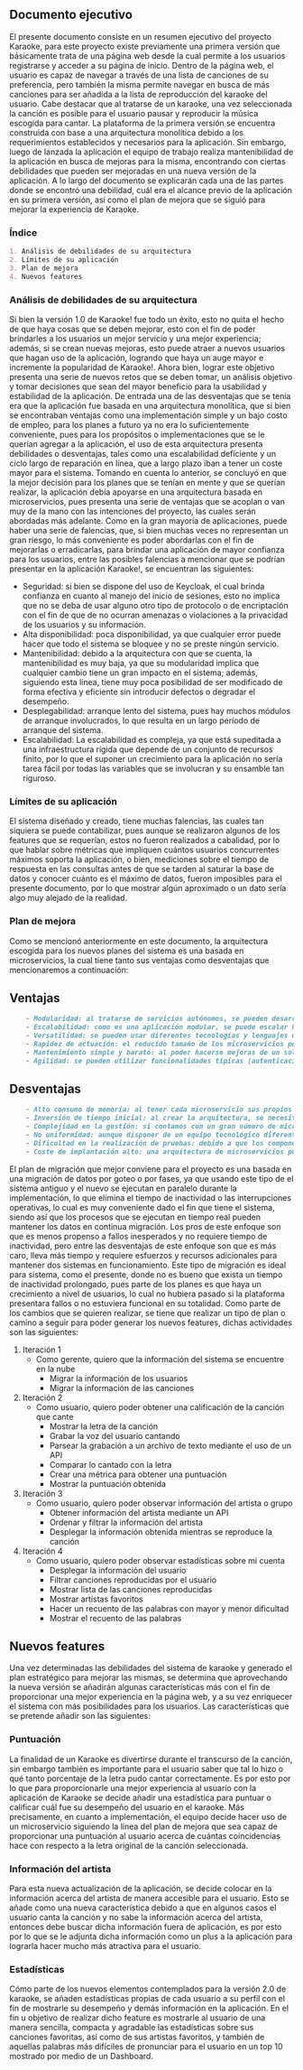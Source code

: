 ## Documento ejecutivo

El presente documento consiste en un resumen ejecutivo del proyecto Karaoke, para este proyecto existe previamente una primera versión que básicamente trata de una página web desde la cual permite a los usuarios registrarse y acceder a su página de inicio. Dentro de la página web, el usuario es capaz de navegar a través de una lista de canciones de su preferencia, pero también la misma permite navegar en busca de más canciones para ser añadida a la lista de reproducción del karaoke del usuario. Cabe destacar que al tratarse de un karaoke, una vez seleccionada la canción es posible para el usuario pausar y reproducir la música escogida para cantar.
 La plataforma de la primera versión se encuentra construida con base a una arquitectura monolítica debido a los requerimientos establecidos y necesarios para la aplicación. Sin embargo,  luego de lanzada la aplicación el equipo de trabajo realiza mantenibilidad de la aplicación en busca de mejoras para la misma, encontrando con ciertas debilidades que pueden ser mejoradas en una nueva versión de la aplicación. A lo largo del documento se explicarán cada una de las partes donde se encontró una debilidad, cuál era el alcance previo de la aplicación en su primera versión, así como el plan de mejora que se siguió para mejorar la experiencia de Karaoke.

### Índice


```markdown
1. Análisis de debilidades de su arquitectura
2. Límites de su aplicación
3. Plan de mejora
4. Nuevos features

```

### Análisis de debilidades de su arquitectura
Si bien la versión 1.0 de Karaoke! fue todo un éxito, esto no quita el hecho de que haya cosas que se deben mejorar, esto con el fin de poder brindarles a los usuarios un mejor servicio y una mejor experiencia; además, si se crean nuevas mejoras, esto puede atraer a nuevos usuarios que hagan uso de la aplicación, logrando que haya un auge mayor e incremente la popularidad de Karaoke!. Ahora bien, lograr este objetivo presenta una serie de nuevos retos que se deben tomar, un análisis objetivo y tomar decisiones que sean del mayor beneficio para la usabilidad y estabilidad de la aplicación. 
De entrada una de las desventajas que se tenía era que la aplicación fue basada en una arquitectura monolítica, que si bien se encontraban ventajas como una implementación simple y un bajo costo de empleo, para los planes a futuro ya no era lo suficientemente conveniente, pues para los propósitos o implementaciones que se le querían agregar a la aplicación, el uso de esta arquitectura presenta debilidades o desventajas, tales como una escalabilidad deficiente y un ciclo largo de reparación en línea, que a largo plazo iban a tener un coste mayor para el sistema. 
Tomando en cuenta lo anterior, se concluyó en que la mejor decisión para los planes que se tenían en mente y que se querían realizar, la aplicación debía apoyarse en una arquitectura basada en microservicios, pues presenta una serie de ventajas que se acoplan o van muy de la mano con las intenciones del proyecto, las cuales serán abordadas más adelante. 
Como en la gran mayoría de aplicaciones, puede haber una serie de falencias, que, si bien muchas veces no representan un gran riesgo, lo más conveniente es poder abordarlas con el fin de mejorarlas o erradicarlas, para brindar una aplicación de mayor confianza para los usuarios, entre las posibles falencias a mencionar que se podrían presentar en la aplicación Karaoke!, se encuentran las siguientes: 
- Seguridad: si bien se dispone del uso de Keycloak, el cual brinda confianza en cuanto al manejo del inicio de sesiones, esto no implica que no se deba de usar alguno otro tipo de protocolo o de encriptación con el fin de que de no ocurran amenazas o violaciones a la privacidad de los usuarios y su información.
- Alta disponibilidad: poca disponibilidad, ya que cualquier error puede hacer que todo el sistema se bloquee y no se preste ningún servicio.
- Mantenibilidad: debido a la arquitectura con que se cuenta, la mantenibilidad es muy baja, ya que su modularidad implica que cualquier cambio tiene un gran impacto en el sistema; además, siguiendo esta línea, tiene muy poca posibilidad de ser modificado de forma efectiva y eficiente sin introducir defectos o degradar el desempeño.
- Desplegabilidad: arranque lento del sistema, pues hay muchos módulos de arranque involucrados, lo que resulta en un largo período de arranque del sistema.
- Escalabilidad: La escalabilidad es compleja, ya que está supeditada a una infraestructura rígida que depende de un conjunto de recursos finito, por lo que el suponer un crecimiento para la aplicación no sería tarea fácil por todas las variables que se involucran y su ensamble tan riguroso.

### Límites de su aplicación

El sistema diseñado y creado, tiene muchas falencias, las cuales tan siquiera se puede contabilizar, pues aunque se realizaron algunos de los features que se requerían, estos no fueron realizados a cabalidad, por lo que hablar sobre métricas que impliquen cuántos usuarios concurrentes máximos soporta la aplicación, o bien, mediciones sobre el tiempo de respuesta en las consultas antes de que se tarden al saturar la base de datos y conocer cuánto es el máximo de datos, fueron imposibles para el presente documento, por lo que mostrar algún aproximado o un dato sería algo muy alejado de la realidad. 

### Plan de mejora

Como se mencionó anteriormente en este documento, la arquitectura escogida para los nuevos planes del sistema es una basada en microservicios, la cual tiene tanto sus ventajas como desventajas que mencionaremos a continuación:
## Ventajas
```markdown
    - Modularidad: al tratarse de servicios autónomos, se pueden desarrollar y desplegar de forma independiente.  Además, un error en un servicio no debería afectar la capacidad de otros servicios para seguir trabajando según lo previsto.
    - Escalabilidad: como es una aplicación modular, se puede escalar horizontalmente cada parte según sea necesario, aumentando el escalado de los módulos que tengan un procesamiento más intensivo.
    - Versatilidad: se pueden usar diferentes tecnologías y lenguajes de programación, lo que permite adaptar cada funcionalidad a la tecnología más adecuada y rentable.
    - Rapidez de actuación: el reducido tamaño de los microservicios permite un desarrollo menos costoso, así como el uso de “contenedores de software”, como Docker, permitiendo que el despliegue de la aplicación se pueda llevar a cabo rápidamente.
    - Mantenimiento simple y barato: al poder hacerse mejoras de un solo módulo y no tener que intervenir en toda la estructura, el mantenimiento es más sencillo y barato.
    - Agilidad: se pueden utilizar funcionalidades típicas (autenticación, trazabilidad, etc.) que ya han sido desarrolladas por terceros, por lo que no hace falta o no es necesario que se tengan que crear, un ejemplo de ello para este proyecto es el uso de dashboard para presentar estadísticas.
```
## Desventajas 
``` markdown
    - Alto consumo de memoria: al tener cada microservicio sus propios recursos y bases de datos, consumen más memoria y CPU.
    - Inversión de tiempo inicial: al crear la arquitectura, se necesita más tiempo para poder fragmentar los distintos microservicios e implementar la comunicación entre ellos.
    - Complejidad en la gestión: si contamos con un gran número de microservicios, será más complicado controlar la gestión e integración de estos, por lo que resulta necesario disponer de una centralización de trazas y herramientas avanzadas de procesamiento de información que permitan tener una visión general de todos los microservicios y orquesten el sistema.
    - No uniformidad: aunque disponer de un equipo tecnológico diferente para cada uno de los servicios tiene sus ventajas, si no se gestiona correctamente, conducirá a un diseño y arquitectura de aplicación poco uniforme.
    - Dificultad en la realización de pruebas: debido a que los componentes de la aplicación están distribuidos, las pruebas y test globales son más complicados de realizar.
    - Coste de implantación alto: una arquitectura de microservicios puede suponer un alto coste de implantación debido a costes de infraestructura y pruebas distribuidas.
```
El plan de migración que mejor conviene para el proyecto es una basada en una migración de datos por goteo o por fases, ya que usando este tipo de el sistema antiguo y el nuevo se ejecutan en paralelo durante la implementación, lo que elimina el tiempo de inactividad o las interrupciones operativas, lo cual es muy conveniente dado el fin que tiene el sistema, siendo así que los procesos que se ejecutan en tiempo real pueden mantener los datos en continua migración. Los pros de este enfoque son que es menos propenso a fallos inesperados y no requiere tiempo de inactividad, pero entre las desventajas de este enfoque son que es más caro, lleva más tiempo y requiere esfuerzos y recursos adicionales para mantener dos sistemas en funcionamiento. Este tipo de migración es ideal para sistema, como el presente, donde no es bueno que exista un tiempo de inactividad prolongado, pues parte de los planes es que haya un crecimiento a nivel de usuarios, lo cual no hubiera pasado si la plataforma presentara fallos o no estuviera funcional en su totalidad. 
Como parte de los cambios que se quieren realizar, se tiene que realizar un tipo de plan o camino a seguir para poder generar los nuevos features, dichas actividades son las siguientes: 
1. Iteración 1
     - Como gerente, quiero que la información del sistema se encuentre en la nube
       - Migrar la información de los usuarios 
       - Migrar la información de las canciones
2. Iteración 2
     - Como usuario, quiero poder obtener una calificación de la canción que cante
       - Mostrar la letra de la canción
       - Grabar la voz del usuario cantando
       - Parsear la grabación a un archivo de texto mediante el uso de un API 
       - Comparar lo cantado con la letra
       - Crear una métrica para obtener una puntuación
       - Mostrar la puntuación obtenida
3. Iteración 3
    - Como usuario, quiero poder observar información del artista o grupo 
      - Obtener información del artista mediante un API 
      - Ordenar y filtrar la información del artista
      - Desplegar la información obtenida mientras se reproduce la canción
4. Iteración 4
    - Como usuario, quiero poder observar estadísticas sobre mi cuenta 
      - Desplegar la información del usuario 
      - Filtrar canciones reproducidas por el usuario
      - Mostrar lista de las canciones reproducidas 
      - Mostrar artistas favoritos
      - Hacer un recuento de las palabras con mayor y menor dificultad 
      - Mostrar el recuento de las palabras 

## Nuevos features

Una vez determinadas las debilidades del sistema de karaoke y generado el plan estratégico para mejorar las mismas, se determina que aprovechando la nueva versión se añadirán algunas características más con el fin de proporcionar una mejor experiencia en la página web, y a su vez enriquecer el sistema con más posibilidades para los usuarios. Las características que se pretende añadir son las siguientes:
### Puntuación
La finalidad de un Karaoke es divertirse durante el transcurso de la canción, sin embargo también es importante para el usuario saber que tal lo hizo o qué tanto porcentaje de la letra pudo cantar correctamente. Es por esto por lo que para proporcionarle una mejor experiencia al usuario con la aplicación de Karaoke se decide añadir una estadística para puntuar o calificar cuál fue su desempeño del usuario en el karaoke. Más precisamente, en cuanto a implementación, el equipo decide hacer uso de un microservicio siguiendo la línea del plan de mejora que sea capaz de proporcionar una puntuación al usuario acerca de cuántas coincidencias hace con respecto a la letra original de la canción seleccionada.
### Información del artista
Para esta nueva actualización de la aplicación, se decide colocar en la información acerca del artista de manera accesible para el usuario. Esto se añade como una nueva característica debido a que en algunos casos el usuario canta la canción y no sabe la información acerca del artista, entonces debe buscar dicha información fuera de aplicación, es por esto por lo que se le adjunta dicha información como un plus a la aplicación para lograrla hacer mucho más atractiva para el usuario.
### Estadísticas
Cómo parte de los nuevos elementos contemplados para la versión 2.0 de karaoke, se añaden estadísticas propias de cada usuario a su perfil con el fin de mostrarle su desempeño y demás información en la aplicación. En el fin u objetivo de realizar dicho feature es mostrarle al usuario de una manera sencilla, compacta y agradable las estadísticas sobre sus canciones favoritas, así como de sus artistas favoritos, y también de aquellas palabras más difíciles de pronunciar para el usuario en un top 10 mostrado por medio de un Dashboard.


